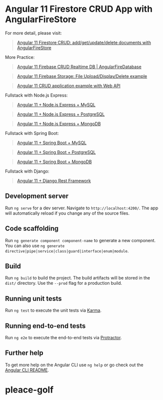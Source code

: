 # Angular 11 Firestore CRUD App with AngularFireStore

For more detail, please visit:
> [Angular 11 Firestore CRUD: add/get/update/delete documents with AngularFireStore](https://bezkoder.com/angular-11-firestore-crud-angularfirestore/)

More Practice:
> [Angular 11 Firebase CRUD Realtime DB | AngularFireDatabase](https://bezkoder.com/angular-11-firebase-crud/)

> [Angular 11 Firebase Storage: File Upload/Display/Delete example](https://bezkoder.com/angular-11-file-upload-firebase-storage/)

> [Angular 11 CRUD application example with Web API](https://bezkoder.com/angular-11-crud-app/)

Fullstack with Node.js Express:
> [Angular 11 + Node.js Express + MySQL](https://bezkoder.com/angular-11-node-js-express-mysql/)

> [Angular 11 + Node.js Express + PostgreSQL](https://bezkoder.com/angular-11-node-js-express-postgresql/)

> [Angular 11 + Node.js Express + MongoDB](https://bezkoder.com/angular-11-mongodb-node-js-express/)

Fullstack with Spring Boot:
> [Angular 11 + Spring Boot + MySQL](https://bezkoder.com/angular-11-spring-boot-crud/)

> [Angular 11 + Spring Boot + PostgreSQL](https://bezkoder.com/angular-11-spring-boot-postgresql/)

> [Angular 11 + Spring Boot + MongoDB](https://bezkoder.com/angular-11-spring-boot-mongodb/)

Fullstack with Django:

> [Angular 11 + Django Rest Framework](https://bezkoder.com/django-angular-11-crud-rest-framework/)

## Development server

Run `ng serve` for a dev server. Navigate to `http://localhost:4200/`. The app will automatically reload if you change any of the source files.

## Code scaffolding

Run `ng generate component component-name` to generate a new component. You can also use `ng generate directive|pipe|service|class|guard|interface|enum|module`.

## Build

Run `ng build` to build the project. The build artifacts will be stored in the `dist/` directory. Use the `--prod` flag for a production build.

## Running unit tests

Run `ng test` to execute the unit tests via [Karma](https://karma-runner.github.io).

## Running end-to-end tests

Run `ng e2e` to execute the end-to-end tests via [Protractor](http://www.protractortest.org/).

## Further help

To get more help on the Angular CLI use `ng help` or go check out the [Angular CLI README](https://github.com/angular/angular-cli/blob/master/README.md).
# pleace-golf
